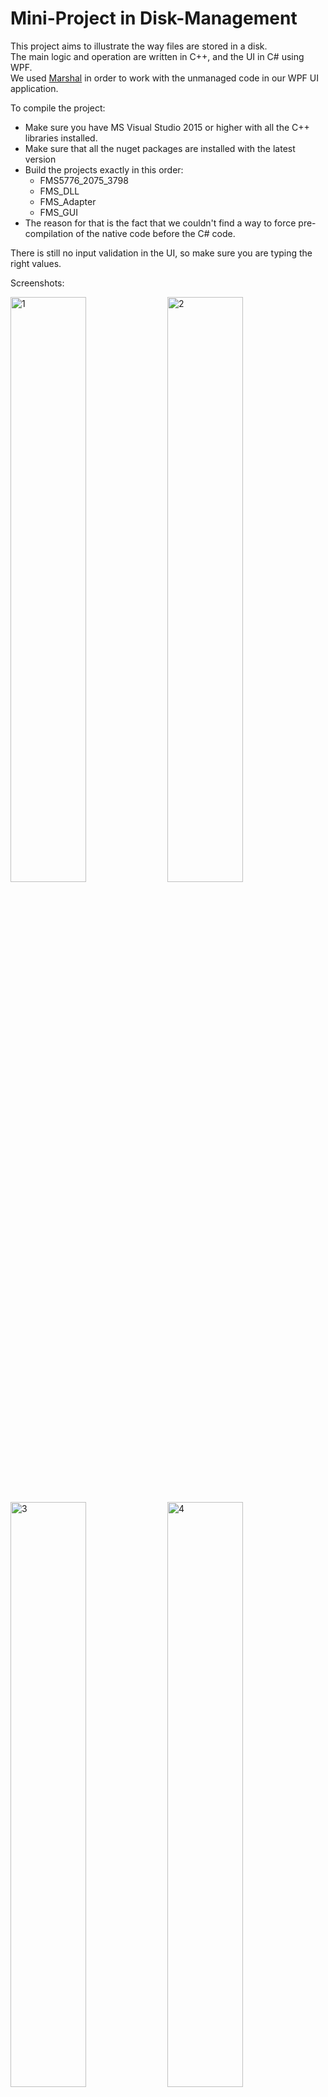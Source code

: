 # Mini-Project in Disk-Management

This project aims to illustrate the way files are stored in a disk.<br />
The main logic and operation are written in C++, and the UI in C# using WPF. <br />
We used <a href="https://msdn.microsoft.com/en-us/library/system.runtime.interopservices.marshal(v=vs.110).aspx">Marshal</a> in order to work with the unmanaged code in our WPF UI application.<br />

To compile the project:
  - Make sure you have MS Visual Studio 2015 or higher with all the C++ libraries installed.
  - Make sure that all the nuget packages are installed with the latest version
  - Build the projects exactly in this order:
      - FMS5776_2075_3798
      - FMS_DLL
      - FMS_Adapter
      - FMS_GUI
  - The reason for that is the fact that we couldn't find a way to force pre-compilation of the native code before the C# code.

There is still no input validation in the UI, so make sure you are typing the right values.

Screenshots:

<a href='https://postimg.org/image/sdz5o4lpb/' target='_blank'><img src='https://s19.postimg.org/3kplnh2oz/image.png' border='0' alt="1" width="49%"/></a> 
<a href='https://postimg.org/image/9a5u7s8v3/' target='_blank'><img src='https://s19.postimg.org/ngll30jqb/image.png' border='0' alt="2"
width="49%"/></a><br/><br/>
<a href='https://postimg.org/image/x2f5jbavz/' target='_blank'><img src='https://s19.postimg.org/pz7a3p5gj/image.png' border='0' alt="3"
width="49%"/></a> 
<a href='https://postimg.org/image/c6sv82eov/' target='_blank'><img src='https://s19.postimg.org/5gcdymrj7/image.png' border='0' alt="4"
width="49%"/></a><br/><br/>
<a href='https://postimg.org/image/iyjaax3of/' target='_blank'><img src='https://s19.postimg.org/svub3zbab/image.png' border='0' alt="5"
width="49%"/></a> 
<a href='https://postimg.org/image/6xxua6w9r/' target='_blank'><img src='https://s19.postimg.org/bwlcoq02r/image.png' border='0' alt="6"
width="49%"/></a><br/><br/>
<a href='https://postimg.org/image/dpo9d1l9b/' target='_blank'><img src='https://s19.postimg.org/s8veegeeb/image.png' border='0' alt="7"
width="49%"/></a> 
<a href='https://postimg.org/image/xybmyrkkf/' target='_blank'><img src='https://s19.postimg.org/gl1cjwp9f/image.png' border='0' alt="8"
width="49%"/></a><br/><br/>
<a href='https://postimg.org/image/a8m7a2m73/' target='_blank'><img src='https://s19.postimg.org/r953iqz8j/image.png' border='0' alt="9"
width="49%"/></a> 
<br />

<!--https://postimg.org/gallery/xt625lds/4b3c576d/-->
